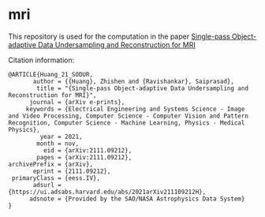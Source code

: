 # mri

This repository is used for the computation in the paper [Single-pass Object-adaptive Data Undersampling and Reconstruction for MRI](https://arxiv.org/abs/2111.09212)

Citation information:

```
@ARTICLE{Huang_21_SODUR,
       author = {{Huang}, Zhishen and {Ravishankar}, Saiprasad},
        title = "{Single-pass Object-adaptive Data Undersampling and Reconstruction for MRI}",
      journal = {arXiv e-prints},
     keywords = {Electrical Engineering and Systems Science - Image and Video Processing, Computer Science - Computer Vision and Pattern Recognition, Computer Science - Machine Learning, Physics - Medical Physics},
         year = 2021,
        month = nov,
          eid = {arXiv:2111.09212},
        pages = {arXiv:2111.09212},
archivePrefix = {arXiv},
       eprint = {2111.09212},
 primaryClass = {eess.IV},
       adsurl = {https://ui.adsabs.harvard.edu/abs/2021arXiv211109212H},
      adsnote = {Provided by the SAO/NASA Astrophysics Data System}
}

```
